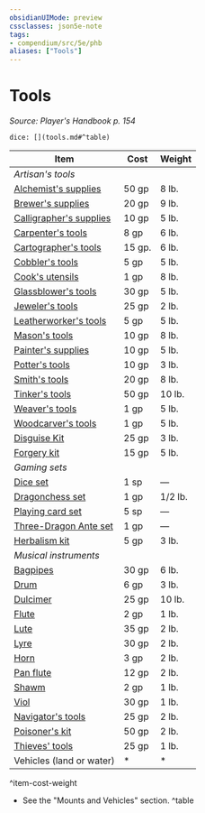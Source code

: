 ```yaml
---
obsidianUIMode: preview
cssclasses: json5e-note
tags:
- compendium/src/5e/phb
aliases: ["Tools"]
---
```

# Tools
*Source: Player's Handbook p. 154* 

`dice: [](tools.md#^table)`

| Item | Cost | Weight |
|------|------|--------|
| *Artisan's tools* |  |  |
| [Alchemist's supplies](alchemists-supplies.md) | 50 gp | 8 lb. |
| [Brewer's supplies](brewers-supplies.md) | 20 gp | 9 lb. |
| [Calligrapher's supplies](calligraphers-supplies.md) | 10 gp | 5 lb. |
| [Carpenter's tools](carpenters-tools.md) | 8 gp | 6 lb. |
| [Cartographer's tools](cartographers-tools.md) | 15 gp. | 6 lb. |
| [Cobbler's tools](cobblers-tools.md) | 5 gp | 5 lb. |
| [Cook's utensils](cooks-utensils.md) | 1 gp | 8 lb. |
| [Glassblower's tools](glassblowers-tools.md) | 30 gp | 5 lb. |
| [Jeweler's tools](jewelers-tools.md) | 25 gp | 2 lb. |
| [Leatherworker's tools](leatherworkers-tools.md) | 5 gp | 5 lb. |
| [Mason's tools](masons-tools.md) | 10 gp | 8 lb. |
| [Painter's supplies](painters-supplies.md) | 10 gp | 5 lb. |
| [Potter's tools](potters-tools.md) | 10 gp | 3 lb. |
| [Smith's tools](smiths-tools.md) | 20 gp | 8 lb. |
| [Tinker's tools](tinkers-tools.md) | 50 gp | 10 lb. |
| [Weaver's tools](weavers-tools.md) | 1 gp | 5 lb. |
| [Woodcarver's tools](woodcarvers-tools.md) | 1 gp | 5 lb. |
| [Disguise Kit](disguise-kit.md) | 25 gp | 3 lb. |
| [Forgery kit](forgery-kit.md) | 15 gp | 5 lb. |
| *Gaming sets* |  |  |
| [Dice set](dice-set.md) | 1 sp | — |
| [Dragonchess set](dragonchess-set.md) | 1 gp | 1/2 lb. |
| [Playing card set](playing-card-set.md) | 5 sp | — |
| [Three-Dragon Ante set](three-dragon-ante-set.md) | 1 gp | — |
| [Herbalism kit](herbalism-kit.md) | 5 gp | 3 lb. |
| *Musical instruments* |  |  |
| [Bagpipes](bagpipes.md) | 30 gp | 6 lb. |
| [Drum](drum.md) | 6 gp | 3 lb. |
| [Dulcimer](dulcimer.md) | 25 gp | 10 lb. |
| [Flute](flute.md) | 2 gp | 1 lb. |
| [Lute](lute.md) | 35 gp | 2 lb. |
| [Lyre](lyre.md) | 30 gp | 2 lb. |
| [Horn](horn.md) | 3 gp | 2 lb. |
| [Pan flute](pan-flute.md) | 12 gp | 2 lb. |
| [Shawm](shawm.md) | 2 gp | 1 lb. |
| [Viol](viol.md) | 30 gp | 1 lb. |
| [Navigator's tools](navigators-tools.md) | 25 gp | 2 lb. |
| [Poisoner's kit](poisoners-kit.md) | 50 gp | 2 lb. |
| [Thieves' tools](thieves-tools.md) | 25 gp | 1 lb. |
| Vehicles (land or water) | * | * |
^item-cost-weight

* See the "Mounts and Vehicles" section.
^table